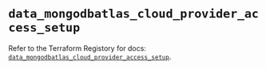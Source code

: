 # `data_mongodbatlas_cloud_provider_access_setup`

Refer to the Terraform Registory for docs: [`data_mongodbatlas_cloud_provider_access_setup`](https://registry.terraform.io/providers/mongodb/mongodbatlas/1.12.2/docs/data-sources/cloud_provider_access_setup).
